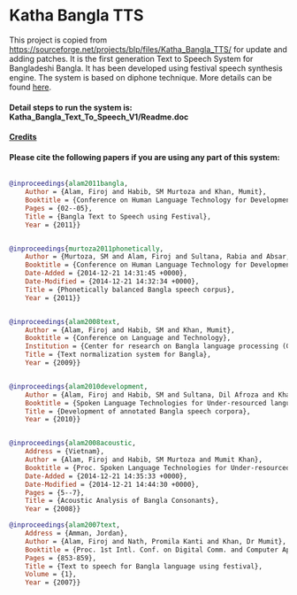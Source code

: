 # Katha Bangla TTS
This project is copied from https://sourceforge.net/projects/blp/files/Katha_Bangla_TTS/ for update and adding patches.
It is the first generation Text to Speech System for Bangladeshi Bangla. It has been developed using festival speech synthesis engine. The system is based on diphone technique. More details can be found [here](https://github.com/firojalam/Katha-Bangla-TTS/wiki).

#### Detail steps to run the system is: Katha_Bangla_Text_To_Speech_V1/Readme.doc


#### [Credits](https://github.com/firojalam/Katha-Bangla-TTS/wiki/Credits)


#### Please cite the following papers if you are using any part of this system:

```bib

@inproceedings{alam2011bangla,
	Author = {Alam, Firoj and Habib, SM Murtoza and Khan, Mumit},
	Booktitle = {Conference on Human Language Technology for Development (HLTD 2011), Alexandria, Egypt},
	Pages = {02--05},
	Title = {Bangla Text to Speech using Festival},
	Year = {2011}}


@inproceedings{murtoza2011phonetically,
	Author = {Murtoza, SM and Alam, Firoj and Sultana, Rabia and Absar, Shammur and Khan, Mumit},
	Booktitle = {Conference on Human Language Technology for Development},
	Date-Added = {2014-12-21 14:31:45 +0000},
	Date-Modified = {2014-12-21 14:32:34 +0000},
	Title = {Phonetically balanced Bangla speech corpus},
	Year = {2011}}


@inproceedings{alam2008text,
	Author = {Alam, Firoj and Habib, SM and Khan, Mumit},
	Booktitle = {Conference on Language and Technology},
	Institution = {Center for research on Bangla language processing (CRBLP), BRAC University},
	Title = {Text normalization system for Bangla},
	Year = {2009}}


@inproceedings{alam2010development,
	Author = {Alam, Firoj and Habib, SM and Sultana, Dil Afroza and Khan, Mumit},
	Booktitle = {Spoken Language Technologies for Under-resourced language},
	Title = {Development of annotated Bangla speech corpora},
	Year = {2010}}


@inproceedings{alam2008acoustic,
	Address = {Vietnam},
	Author = {Alam, Firoj and Habib, SM Murtoza and Mumit Khan},
	Booktitle = {Proc. Spoken Language Technologies for Under-resourced language (SLTU'08)},
	Date-Added = {2014-12-21 14:35:33 +0000},
	Date-Modified = {2014-12-21 14:44:30 +0000},
	Pages = {5--7},
	Title = {Acoustic Analysis of Bangla Consonants},
	Year = {2008}}

@inproceedings{alam2007text,
	Address = {Amman, Jordan},
	Author = {Alam, Firoj and Nath, Promila Kanti and Khan, Dr Mumit},
	Booktitle = {Proc. 1st Intl. Conf. on Digital Comm. and Computer Applications},
	Pages = {853-859},
	Title = {Text to speech for Bangla language using festival},
	Volume = {1},
	Year = {2007}}

```
